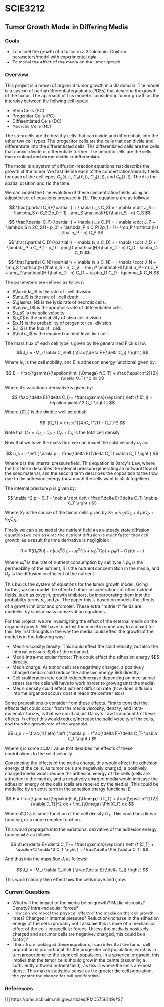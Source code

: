 <h1>SCIE3212</h1>

<h2>Tumor Growth Model in Differing Media</h2>

<h3>Goals</h3>

<ul>
    <li>To model the growth of a tumor in a 3D domain. Confirm parameters/model with experimental data.</li>
    <li>To model the effect of the media on the tumor growth.</li>
</ul>

<h3>Overview</h3>

This project is a model of organoid tumor growth in a 3D domain.
The model is a system of partial differential equations (PDEs) that describe the growth of the tumor.
The approach of this model is considering tumor growth as the interplay between the follwing cell types:
<ul>
    <li>Stem Cells (SC)</li>
    <li>Progenitor Cells (PC)</li>
    <li>Differentiated Cells (DC)</li>
    <li>Necrotic Cells (NC)</li>
</ul>

The stem cells are the healthy cells that can divide and differentiate into the other two cell types.
The progenitor cells are the cells that can divide and differentiate into the differentiated cells.
The differentiated cells are the cells that cannot divide or differentiate further.
The necrotic cells are the cells that are dead and do not divide or differentiate.

The model is a system of diffusion-reaction equations that describe the growth of the tumor.
We first define each of the concentration/density fields for each of the cell types $C_S(\hat x, t)$, $C_P(\hat x, t)$, $C_D(\hat x, t)$, and $C_N(\hat x, t)$.
The $\hat x$ is the spatial position and $t$ is the time.

We can model the time evolution of these concentration fields using an adjusted set of equations proposed in [1].
The equations are as follows:

$$
\frac{\partial C_S}{\partial t} + \nabla (u_s C_S) = - \nabla \cdot J_S + \lambda_S n C_S(2p_0 - 1) - \mu_S \mathcal{H}(\hat n_S - n) C_S
$$

$$
\frac{\partial C_P}{\partial t} + \nabla (u_s C_P) = - \nabla \cdot J_P + \lambda_S n 2C_S(1 - p_0) + \lambda_P n C_P(2p_1 - 1) - \mu_P \mathcal{H}(\hat n_P - n) C_P
$$

$$
\frac{\partial C_D}{\partial t} + \nabla (u_s C_D) = - \nabla \cdot J_D + \lambda_P n C_P(1 - p_1) - \mu_D \mathcal{H}(\hat n_D - n) C_D - \alpha_D C_D
$$

$$
\frac{\partial C_N}{\partial t} + \nabla (u_s C_N) = - \nabla \cdot J_N + \mu_S \mathcal{H}(\hat n_S - n) C_S + \mu_P \mathcal{H}(\hat n_P - n) C_P + \mu_D \mathcal{H}(\hat n_D - n) C_D + \alpha_D C_D - \gamma_N C_N
$$

The parameters are defined as follows:
<ul>
    <li>$\lambda_i$ is the rate of i cell division.</li>
    <li>$\mu_i$ is the rate of i cell death.</li>
    <li>$\gamma_N$ is the lysis rate of necrotic cells.</li>
    <li>$\alpha_D$ is the apoptosis rate of differentiated cells.</li>
    <li>$u_s$ is the solid velocity.</li>
    <li>$p_0$ is the probability of stem cell division.</li>
    <li>$p_1$ is the probability of progenitor cell division.</li>
    <li>$J_i$ is the flux of i cell.</li>
    <li>$\hat n_i$ is the required nutrient level for i cell.</li>
</ul>

The mass flux of each cell type is given by the generalised Fick's law:

$$
J_i = -M_i \nabla C_i\left ( \frac{\delta E}{\delta C_i} \right )
$$

Where $M_i$ is the cell mobility, and $E$ is adhesion energy functional given by:

$$
E = \frac{\gamma}{\epsilon}\int_{\Omega} f(C_T) + \frac{\epsilon^2}{2}|{\nabla C_T}|^2 dx
$$

Where it's variational derivative is given by:

$$
\frac{\delta E}{\delta C_i} = \frac{\gamma}{\epsilon} \left (f'(C_i) + \epsilon \nabla^2 C_T \right )
$$

Where $f(C_T)$ is the double well potential:

$$
f(C_T) = \frac{1}{4}C_T^2(1 - C_T)^2
$$

Note that $C_T = C_S + C_P + C_D + C_N$ is the total cell density.


Now that we have the mass flux, we can model the solid velocity $u_s$ as:

$$
u_s = - \left ( \nabla p + \frac{\delta E}{\delta C_T} \nabla C_T \right )
$$

Where $p$ is the internal pressure field. This equation is Darcy's Law, where the first term describes the internal pressure generating an outward flow of the solid material, and the second term describes the opposition to the flow due to the adhesion energy (how much the cells want to stick together).

The internal pressure $p$ is given by:

$$
\nabla ^2 p = S_T - \nabla \cdot \left  ( \frac{\delta E}{\delta C_T} \nabla C_T \right )
$$

Where $S_T$ is the source of the tumor cells given by $S_T = \lambda_S n C_S + \lambda_P n C_P + \gamma_N C_N$.

Finally we can also model the nutrient field $n$ as a steady state diffusion equation (we can assume the nutrient diffusion is much faster than cell growth, as a result the time derivative is negligible):

$$
0 = \nabla ( D_n \nabla n ) - n (\omega_S^n C_S + \omega_P^n C_P + \omega_D^n C_D) + p_n (1 - C_T) (\bar n - n)
$$

Where $\omega_i^n$ is the rate of nutrient consumption by cell type $i$. $p_n$ is the permeability of the nutrient, $\bar n$ is the nutrient concentration in the media, and $D_n$ is the diffusion coefficient of the nutrient.


This builds the system of equations for the tumor growth model. Going further, we can model the effect of other concentrations of other nutrient fields, such as oxygen, growth inhibitors, by incorporating them into the probability terms $p_0$ and $p_1$. The paper this is based on models the effects of a growth inhibitor and promoter. These extra "nutrient" fields are modelled by similar mass conservation equations.

For this project, we are investigating the effect of the external media on the organoid growth. We have to adjust the model in some way to account for this. My first thoughts in the way the media could effect the growth of the model is in the following way:

<ul>
    <li>Media viscosity/density: This could effect the solid velocity, but also the internal pressure $p$ of the organoid.</li>
    <li>Media intra-molecular forces: This could effect the adhesion energy $E$ directly.</li>
    <li>Media charge: As tumor cells are negatively charged, a positively charged media could reduce the adhesion energy $E$ directly.</li>
    <li>Cell proliferation rate could reduce/increase depending on mechanical stress (as the cells will have to work harder to grow against the media)</li>
    <li>Media density could effect nutrient diffusion rate (how does diffusion into the organoid occur? does it reach the centre? etc?)</li>
</ul>

Some propositions to consider from these effects. 
First to consider the effects that could occur from the media viscosity, density, and intra-molecular forces, is that we could adjust Darcy's Law to account for these effects. In effect this would reduce/increase the solid velocity of the cells, and thus the growth rate of the organoid.

$$
u_s = - \frac{1}{\eta} \left ( \nabla p + \frac{\delta E}{\delta C_T} \nabla C_T \right )
$$

Where $\eta$ is some scalar value that desribes the effects of these contributions to the solid velocity.

Considering the effects of the media charge, this would affect the adhesion energy of the cells. As tumor cells are negatively charged, a positively charged media would reduce the adhesion energy of the cells (cells are attracted to the media), and a negatively charged media would increase the adhesion energy of the cells (cells are repelled by the media). This could be modelled by an extra term in the adhesion energy functional $E$.

$$
E = \frac{\gamma}{\epsilon}\int_{\Omega} f(C_T) + \frac{\epsilon^2}{2}|{\nabla C_T}|^2 dx + \int_{\Omega} \Phi(C_T) dx
$$

Where $\Phi(C_T)$ is some function of the cell density $C_T$. This could be a linear function, or a more complex function.

This would propagate into the variational derivative of the adhesion energy functional $E$ as follows:

$$
\frac{\delta E}{\delta C_T} = \frac{\gamma}{\epsilon} \left (f'(C_T) + \epsilon^2 \nabla^2 C_T \right ) + \frac{\delta \Phi}{\delta C_T}
$$

And thus into the mass flux $J_i$ as follows:

$$
J_i = -M_i \nabla C_i\left ( \frac{\delta E}{\delta C_i} \right )
$$

This would clearly then effect how the cells move and grow.

<h3>Current Questions</h3>

- What will the impact of the media be on growth? Media viscosity? Density? Intra-molecular forces?
- How can we model the physical effect of the media on the cell growth rates? Changes in internal pressure? Reduction/increase in the adhesion energy of the cells (probably not I assume this is more of a mechanical effect of the cells intracellular forces. Unless the media is positively charged and as tumor cells are negativey charged, this could be a factor)?
- I think from looking at these equations, I can infer that the tumor cell population is proportional the the progenitor cell population, which is in turn proportional to the stem cell population. In a spherical organoid, this implies that the tumor cells should grow in the centre (assuming a sufficiently diffused nutrient field), as this is where the cells are most dense. This makes statistical sense as the greater the cell population, the greater the chance for cell proliferation.

<h3>References</h3>

<p>
    [1] https://pmc.ncbi.nlm.nih.gov/articles/PMC5756149/#S7
</p>
